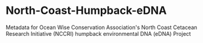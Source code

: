 # North-Coast-Humpback-eDNA
Metadata for Ocean Wise Conservation Association's North Coast Cetacean Research Initiative (NCCRI) humpback environmental DNA (eDNA) Project 

